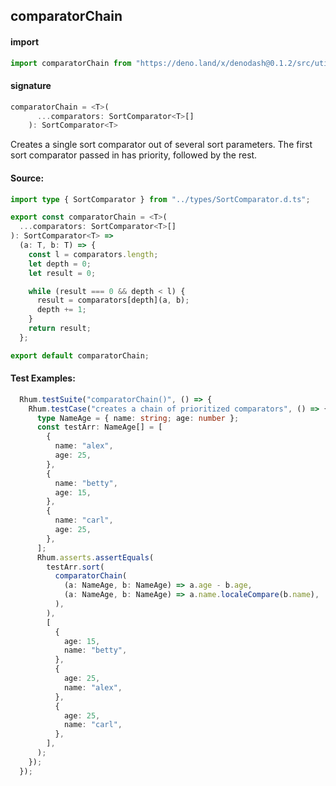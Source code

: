 
## comparatorChain

#### import
```typescript
import comparatorChain from "https://deno.land/x/denodash@0.1.2/src/utils/comparatorChain.ts"
```

#### signature
```typescript
comparatorChain = <T>(
      ...comparators: SortComparator<T>[]
    ): SortComparator<T>
```

Creates a single sort comparator out of several sort parameters. The first sort comparator passed in has priority, followed by the rest.

#### Source:

```typescript
import type { SortComparator } from "../types/SortComparator.d.ts";

export const comparatorChain = <T>(
  ...comparators: SortComparator<T>[]
): SortComparator<T> =>
  (a: T, b: T) => {
    const l = comparators.length;
    let depth = 0;
    let result = 0;

    while (result === 0 && depth < l) {
      result = comparators[depth](a, b);
      depth += 1;
    }
    return result;
  };

export default comparatorChain;

```

#### Test Examples: 

```typescript
  Rhum.testSuite("comparatorChain()", () => {
    Rhum.testCase("creates a chain of prioritized comparators", () => {
      type NameAge = { name: string; age: number };
      const testArr: NameAge[] = [
        {
          name: "alex",
          age: 25,
        },
        {
          name: "betty",
          age: 15,
        },
        {
          name: "carl",
          age: 25,
        },
      ];
      Rhum.asserts.assertEquals(
        testArr.sort(
          comparatorChain(
            (a: NameAge, b: NameAge) => a.age - b.age,
            (a: NameAge, b: NameAge) => a.name.localeCompare(b.name),
          ),
        ),
        [
          {
            age: 15,
            name: "betty",
          },
          {
            age: 25,
            name: "alex",
          },
          {
            age: 25,
            name: "carl",
          },
        ],
      );
    });
  });
```

  